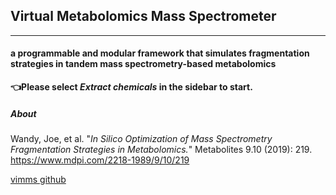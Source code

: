 ## Virtual Metabolomics Mass Spectrometer

------

#### a programmable and modular framework that simulates fragmentation strategies in tandem mass spectrometry-based metabolomics


**👈Please select _Extract chemicals_ in the sidebar to start.**

##### About

Wandy, Joe, et al. "*In Silico Optimization of Mass Spectrometry Fragmentation Strategies in Metabolomics.*" Metabolites 9.10 (2019): 219. https://www.mdpi.com/2218-1989/9/10/219

[vimms github](https://github.com/glasgowcompbio/vimms)

